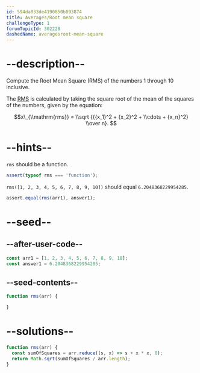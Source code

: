 ```yaml
---
id: 594da033de4190850b893874
title: Averages/Root mean square
challengeType: 1
forumTopicId: 302228
dashedName: averagesroot-mean-square
---
```


# --description--

Compute the Root Mean Square (RMS) of the numbers 1 through 10 inclusive.

The <abbr title="Root mean square">RMS</abbr> is calculated by taking the square root of the mean of the squares of the numbers, given by the equation:

$$x\_{\\mathrm{rms}} = \\sqrt {{{x_1}^2 + {x_2}^2 + \\cdots + {x_n}^2} \\over n}. $$

# --hints--

`rms` should be a function.

```js
assert(typeof rms === 'function');
```

`rms([1, 2, 3, 4, 5, 6, 7, 8, 9, 10])` should equal `6.2048368229954285`.

```js
assert.equal(rms(arr1), answer1);
```

# --seed--

## --after-user-code--

```js
const arr1 = [1, 2, 3, 4, 5, 6, 7, 8, 9, 10];
const answer1 = 6.2048368229954285;
```

## --seed-contents--

```js
function rms(arr) {

}
```

# --solutions--

```js
function rms(arr) {
  const sumOfSquares = arr.reduce((s, x) => s + x * x, 0);
  return Math.sqrt(sumOfSquares / arr.length);
}
```
